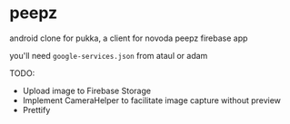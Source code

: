 peepz
=====
android clone for pukka, a client for novoda peepz firebase app

you'll need `google-services.json` from ataul or adam

TODO:

- Upload image to Firebase Storage
- Implement CameraHelper to facilitate image capture without preview
- Prettify
